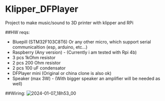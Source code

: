 # Klipper_DFPlayer
 Project to make music/sound to 3D printer with klipper and RPi

##HW reqs:
- Bluepill (STM32F103C8T6) Or any other micro, which support serial communicaltion (esp, arduino, etc...)
- Raspberry (Any version) - (Currently i am tested with Rpi 4b)
- 3 pcs 1kOhm resistor
- 2 pcs 200 Ohm resistor
- 2 pcs 100 uF condensator
- DFPlayer mini (Original or china clone is also ok)
- Speaker (max 3W) - (With bigger speaker an amplifier will be needed as well)

##Wiring:
![2024-01-07_18h53_00](https://github.com/Kislac/Klipper_DFPlayer/assets/34631881/3f55588a-4fd5-4846-93f1-a2d85a2430f6)
